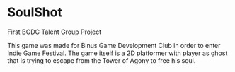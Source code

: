 # SoulShot
 First BGDC Talent Group Project

This game was made for Binus Game Development Club in order to enter Indie Game Festival. The game itself is a 2D platformer with player as ghost that is trying to escape from the Tower of Agony to free his soul.
